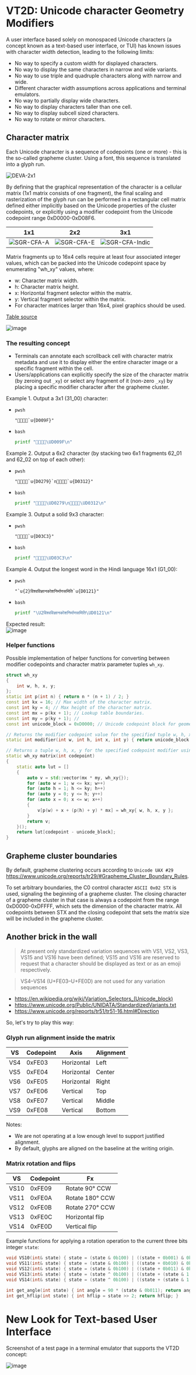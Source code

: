 # VT2D: Unicode character Geometry Modifiers

A user interface based solely on monospaced Unicode characters (a concept known as a text-based user interface, or TUI) has known issues with character width detection, leading to the following limits:

- No way to specify a custom width for displayed characters.
- No way to display the same characters in narrow and wide variants.
- No way to use triple and quadruple characters along with narrow and wide.
- Different character width assumptions across applications and terminal emulators.
- No way to partially display wide characters.
- No way to display characters taller than one cell.
- No way to display subcell sized characters.
- No way to rotate or mirror characters.

## Character matrix

Each Unicode character is a sequence of codepoints (one or more) - this is the so-called grapheme cluster. Using a font, this sequence is translated into a glyph run.

![DEVA-2x1](images/deva_2x1_glyph_run_transparent.png)

By defining that the graphical representation of the character is a cellular matrix (1x1 matrix consists of one fragment), the final scaling and rasterization of the glyph run can be performed in a rectangular cell matrix defined either implicitly based on the Unicode properties of the cluster codepoints, or explicitly using a modifier codepoint from the Unicode codepoint range 0xD0000-0xD08F6.

1x1 | 2x2 | 3x1
----|-----|-----
![SGR-CFA-A](images/A_1x1.png) | ![SGR-CFA-E](images/E_2x2.png) | ![SGR-CFA-Indic](images/deva_3x1.png)

Matrix fragments up to 16x4 cells require at least four associated integer values, which can be packed into the Unicode codepoint space by enumerating "wh_xy" values, where:
  - w: Character matrix width.
  - h: Character matrix height.
  - x: Horizontal fragment selector within the matrix.
  - y: Vertical fragment selector within the matrix.
  - For character matrices larger than 16x4, pixel graphics should be used.

[Table source](images/vtm_character_geometry_modifiers_16x4.xhtml)

![image](images/vtm_character_geometry_modifiers_16x4.png)

### The resulting concept

- Terminals can annotate each scrollback cell with character matrix metadata and use it to display either the entire character image or a specific fragment within the cell.
- Users/applications can explicitly specify the size of the character matrix (by zeroing out `_xy`) or select any fragment of it (non-zero `_xy`) by placing a specific modifier character after the grapheme cluster.

Example 1. Output a 3x1 (31_00) character:
  - `pwsh`
    ```pwsh
    "👩‍👩‍👧‍👧`u{D009F}"
    ```
  - `bash`
    ```bash
    printf "👩‍👩‍👧‍👧\UD009F\n"
    ```
Example 2. Output a 6x2 character (by stacking two 6x1 fragments 62_01 and 62_02 on top of each other):
  - `pwsh`
    ```pwsh
    "👩‍👩‍👧‍👧`u{D0279}`n👩‍👩‍👧‍👧`u{D0312}"
    ```
  - `bash`
    ```bash
    printf "👩‍👩‍👧‍👧\UD0279\n👩‍👩‍👧‍👧\UD0312\n"
    ```
Example 3. Output a solid 9x3 character:
  - `pwsh`
    ```pwsh
    "👩‍👩‍👧‍👧`u{D03C3}"
    ```
  - `bash`
    ```bash
    printf "👩‍👩‍👧‍👧\UD03C3\n"
    ```
Example 4. Output the longest word in the Hindi language 16x1 (G1_00):
  - `pwsh`
    ```pwsh
    "`u{2}विश्वविज्ञानकोशनिर्माणसमिति`u{D0121}"
    ```
  - `bash`
    ```bash
    printf "\U2विश्वविज्ञानकोशनिर्माणसमिति\UD0121\n"
    ```
Expected result:  
  ![image](images/vtm_character_geometry_modifiers_screenshot.png)

### Helper functions

Possible implementation of helper functions for converting between modifier codepoints and character matrix parameter tuples `wh_xy`.

```c++
struct wh_xy
{
    int w, h, x, y;
};
static int p(int n) { return n * (n + 1) / 2; }
const int kx = 16; // Max width of the character matrix.
const int ky = 4; // Max height of the character matrix.
const int mx = p(kx + 1); // Lookup table boundaries.
const int my = p(ky + 1); //
const int unicode_block = 0xD0000; // Unicode codepoint block for geometry modifiers.

// Returns the modifier codepoint value for the specified tuple w, h, x, y.
static int modifier(int w, int h, int x, int y) { return unicode_block + p(w) + x + (p(h) + y) * mx; };

// Returns a tuple w, h, x, y for the specified codepoint modifier using a static lookup table.
static wh_xy matrix(int codepoint)
{
    static auto lut = []
    {
        auto v = std::vector(mx * my, wh_xy{});
        for (auto w = 1; w <= kx; w++)
        for (auto h = 1; h <= ky; h++)
        for (auto y = 0; y <= h; y++)
        for (auto x = 0; x <= w; x++)
        {
            v[p(w) + x + (p(h) + y) * mx] = wh_xy{ w, h, x, y };
        }
        return v;
    }();
    return lut[codepoint - unicode_block];
}
```

## Grapheme cluster boundaries

By default, grapheme clustering occurs according to `Unicode UAX #29` https://www.unicode.org/reports/tr29/#Grapheme_Cluster_Boundary_Rules.

To set arbitrary boundaries, the C0 control character `ASCII 0x02 STX` is used, signaling the beginning of a grapheme cluster. The closing character of a grapheme cluster in that case is always a codepoint from the range 0xD0000-0xDFFFF, which sets the dimension of the character matrix. All codepoints between STX and the closing codepoint that sets the matrix size will be included in the grapheme cluster.

## Another brick in the wall

> At present only standardized variation sequences with VS1, VS2, VS3, VS15 and VS16 have been defined; VS15 and VS16 are reserved to request that a character should be displayed as text or as an emoji respectively.

> VS4–VS14 (U+FE03–U+FE0D) are not used for any variation sequences

- https://en.wikipedia.org/wiki/Variation_Selectors_(Unicode_block)
- https://www.unicode.org/Public/UNIDATA/StandardizedVariants.txt
- https://www.unicode.org/reports/tr51/tr51-16.html#Direction

So, let's try to play this way:

### Glyph run alignment inside the matrix

VS  | Codepoint | Axis       | Alignment
----|-----------|------------|--------------
VS4 | 0xFE03    | Horizontal | Left
VS5 | 0xFE04    | Horizontal | Center
VS6 | 0xFE05    | Horizontal | Right
VS7 | 0xFE06    | Vertical   | Top
VS8 | 0xFE07    | Vertical   | Middle
VS9 | 0xFE08    | Vertical   | Bottom

Notes:
- We are not operating at a low enough level to support justified alignment.
- By default, glyphs are aligned on the baseline at the writing origin.

### Matrix rotation and flips

VS   | Codepoint | Fx
-----|-----------|-----------
VS10 | 0xFE09    | Rotate 90° CCW
VS11 | 0xFE0A    | Rotate 180° CCW
VS12 | 0xFE0B    | Rotate 270° CCW
VS13 | 0xFE0C    | Horizontal flip
VS14 | 0xFE0D    | Vertical flip

Example functions for applying a rotation operation to the current three bits integer `state`:
```c++
void VS10(int& state) { state = (state & 0b100) | ((state + 0b001) & 0b011); }
void VS11(int& state) { state = (state & 0b100) | ((state + 0b010) & 0b011); }
void VS12(int& state) { state = (state & 0b100) | ((state + 0b011) & 0b011); }
void VS13(int& state) { state = (state ^ 0b100) | ((state + (state & 1 ? 0 : 0b010)) & 0b011); }
void VS14(int& state) { state = (state ^ 0b100) | ((state + (state & 1 ? 0b010 : 0)) & 0b011); }

int get_angle(int state) { int angle = 90 * (state & 0b011); return angle; }
int get_hflip(int state) { int hflip = state >> 2; return hflip; }
```

# New Look for Text-based User Interface

Screenshot of a test page in a terminal emulator that supports the VT2D concept:

![image](images/vtm_character_geometry_modifiers_summary.png)
